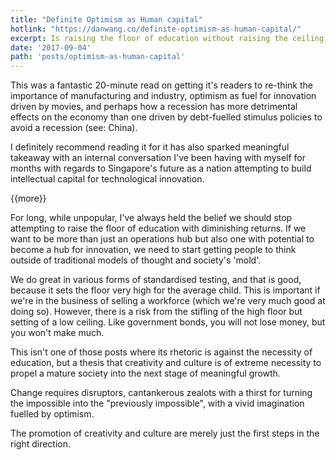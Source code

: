 ```yaml
---
title: "Definite Optimism as Human capital"
hotlink: "https://danwang.co/definite-optimism-as-human-capital/"
excerpt: Is raising the floor of education without raising the ceiling running counter with building a society of innovators?
date: '2017-09-04'
path: 'posts/optimism-as-human-capital'
---
```


This was a fantastic 20-minute read on getting it's readers to re-think the importance of manufacturing and industry, optimism as fuel for innovation driven by movies, and perhaps how a recession has more detrimental effects on the economy than one driven by debt-fuelled stimulus policies to avoid a recession (see: China).

I definitely recommend reading it for it has also sparked meaningful takeaway with an internal conversation I've been having with myself for months with regards to Singapore's future as a nation attempting to build intellectual capital for technological innovation.

{{more}}

For long, while unpopular, I've always held the belief we should stop attempting to raise the floor of education with diminishing returns. If we want to be more than just an operations hub but also one with potential to become a hub for innovation, we need to start getting people to think outside of traditional models of thought and society's 'mold'.

We do great in various forms of standardised testing, and that is good, because it sets the floor very high for the average child. This is important if we're in the business of selling a workforce (which we're very much good at doing so). However, there is a risk from the stifling of the high floor but setting of a low ceiling. Like government bonds, you will not lose money, but you won't make much.

This isn't one of those posts where its rhetoric is against the necessity of education, but a thesis that creativity and culture is of extreme necessity to propel a mature society into the next stage of meaningful growth.

Change requires disruptors, cantankerous zealots with a thirst for turning the impossible into the "previously impossible", with a vivid imagination fuelled by optimism.

The promotion of creativity and culture are merely just the first steps in the right direction.
